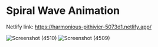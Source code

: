 # Spiral Wave Animation
 Netlify link: https://harmonious-pithivier-5073d1.netlify.app/



![Screenshot (4510)](https://user-images.githubusercontent.com/98692376/195423817-fc82f78d-b8f1-44c4-95bf-f8d6a284b2e5.png)
![Screenshot (4509)](https://user-images.githubusercontent.com/98692376/195423830-d6babe68-b1d6-4323-aa31-982e9a283bd2.png)
